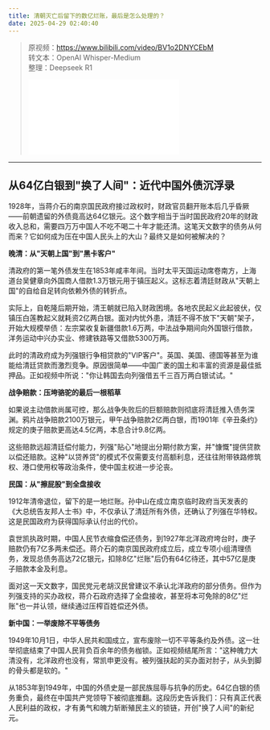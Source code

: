 ```yaml
---
title: 清朝灭亡后留下的数亿烂账，最后是怎么处理的？
date: 2025-04-29 02:40:40
---
```


> 原视频：https://www.bilibili.com/video/BV1o2DNYCEbM<br>转文本：OpenAI Whisper-Medium<br>整理：Deepseek R1
>
> <iframe src="//player.bilibili.com/player.html?bvid=BV1o2DNYCEbM&autoplay=0" scrolling="no" border="0" frameborder="no" framespacing="0" allowfullscreen="true"></iframe>

---

## 从64亿白银到"换了人间"：近代中国外债沉浮录

1928年，当蒋介石的南京国民政府接过政权时，财政官员翻开账本后几乎昏厥——前朝遗留的外债竟高达64亿银元。这个数字相当于当时国民政府20年的财政收入总和，需要四万万中国人不吃不喝二十年才能还清。这笔天文数字的债务从何而来？它如何成为压在中国人民头上的大山？最终又是如何被解决的？

**晚清：从"天朝上国"到"黑卡客户"**

清政府的第一笔外债发生在1853年咸丰年间。当时太平天国运动席卷南方，上海道台吴健章向外国商人借款1.3万银元用于镇压起义。这标志着清廷财政从"天朝上国"的自给自足转向依赖外债的转折点。

实际上，自乾隆后期开始，清王朝就已陷入财政困境。各地农民起义此起彼伏，仅镇压白莲教起义就耗资2亿两白银。面对内忧外患，清廷不得不放下"天朝"架子，开始大规模举债：左宗棠收复新疆借款1.6万两，中法战争期间向外国银行借款，洋务运动中兴办实业、修建铁路等又借款5300万两。

此时的清政府成为列强银行争相贷款的"VIP客户"。英国、美国、德国等甚至为谁能给清廷贷款而激烈竞争。原因很简单——中国广袤的国土和丰富的资源是最佳抵押品。正如视频中所说："你让韩国去向列强借五千三百万两白银试试。"

**战争赔款：压垮骆驼的最后一根稻草**

如果说主动借款尚属可控，那么战争失败后的巨额赔款则彻底将清廷推入债务深渊。鸦片战争赔款2100万银元，甲午战争赔款2亿两白银，而1901年《辛丑条约》规定的庚子赔款更高达4.5亿两，本息合计9.8亿两。

这些赔款远超清廷偿付能力，列强"贴心"地提出分期付款方案，并"慷慨"提供贷款以偿还赔款。这种"以贷养贷"的模式不仅需要支付高额利息，还往往附带铁路修筑权、港口使用权等政治条件，使中国主权进一步沦丧。

**民国：从"擦屁股"到全盘接收**

1912年清帝退位，留下的是一地烂账。孙中山在成立南京临时政府当天发表的《大总统告友邦人士书》中，不仅承认了清廷所有外债，还确认了列强在华特权。这是民国政府为获得国际承认付出的代价。

袁世凯执政时期，中国人民节衣缩食偿还债务，到1927年北洋政府垮台时，庚子赔款仍有7亿多两未偿还。蒋介石的南京国民政府成立后，成立专项小组清理债务，发现总债务高达72亿银元，扣除8亿"烂账"后仍有64亿待还，其中57亿是庚子赔款本金及利息。

面对这一天文数字，国民党元老胡汉民曾建议不承认北洋政府的部分债务。但作为列强支持的买办政权，蒋介石政府选择了全盘接收，甚至将本可免除的8亿"烂账"也一并认领，继续通过压榨百姓偿还外债。

**新中国：一举废除不平等债务**

1949年10月1日，中华人民共和国成立，宣布废除一切不平等条约及外债。这一壮举彻底结束了中国人民背负百余年的债务枷锁。正如视频结尾所言："这种魄力大清没有，北洋政府也没有，常凯申更没有。被列强扶起的买办面对肘子，从头到脚的骨头都是软的。"

从1853年到1949年，中国的外债史是一部民族屈辱与抗争的历史。64亿白银的债务重负，最终在中国共产党领导下被彻底推翻。这段历史告诉我们：只有真正代表人民利益的政权，才有勇气和魄力斩断殖民主义的锁链，开创"换了人间"的新纪元。